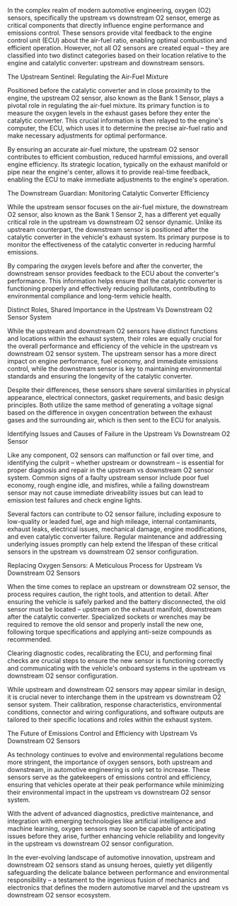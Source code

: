 In the complex realm of modern automotive engineering, oxygen (O2) sensors, specifically the upstream vs downstream O2 sensor, emerge as critical components that directly influence engine performance and emissions control. These sensors provide vital feedback to the engine control unit (ECU) about the air-fuel ratio, enabling optimal combustion and efficient operation. However, not all O2 sensors are created equal – they are classified into two distinct categories based on their location relative to the engine and catalytic converter: upstream and downstream sensors.

The Upstream Sentinel: Regulating the Air-Fuel Mixture

Positioned before the catalytic converter and in close proximity to the engine, the upstream O2 sensor, also known as the Bank 1 Sensor, plays a pivotal role in regulating the air-fuel mixture. Its primary function is to measure the oxygen levels in the exhaust gases before they enter the catalytic converter. This crucial information is then relayed to the engine's computer, the ECU, which uses it to determine the precise air-fuel ratio and make necessary adjustments for optimal performance.

By ensuring an accurate air-fuel mixture, the upstream O2 sensor contributes to efficient combustion, reduced harmful emissions, and overall engine efficiency. Its strategic location, typically on the exhaust manifold or pipe near the engine's center, allows it to provide real-time feedback, enabling the ECU to make immediate adjustments to the engine's operation.

The Downstream Guardian: Monitoring Catalytic Converter Efficiency

While the upstream sensor focuses on the air-fuel mixture, the downstream O2 sensor, also known as the Bank 1 Sensor 2, has a different yet equally critical role in the upstream vs downstream O2 sensor dynamic. Unlike its upstream counterpart, the downstream sensor is positioned after the catalytic converter in the vehicle's exhaust system. Its primary purpose is to monitor the effectiveness of the catalytic converter in reducing harmful emissions.

By comparing the oxygen levels before and after the converter, the downstream sensor provides feedback to the ECU about the converter's performance. This information helps ensure that the catalytic converter is functioning properly and effectively reducing pollutants, contributing to environmental compliance and long-term vehicle health.

Distinct Roles, Shared Importance in the Upstream Vs Downstream O2 Sensor System

While the upstream and downstream O2 sensors have distinct functions and locations within the exhaust system, their roles are equally crucial for the overall performance and efficiency of the vehicle in the upstream vs downstream O2 sensor system. The upstream sensor has a more direct impact on engine performance, fuel economy, and immediate emissions control, while the downstream sensor is key to maintaining environmental standards and ensuring the longevity of the catalytic converter.

Despite their differences, these sensors share several similarities in physical appearance, electrical connectors, gasket requirements, and basic design principles. Both utilize the same method of generating a voltage signal based on the difference in oxygen concentration between the exhaust gases and the surrounding air, which is then sent to the ECU for analysis.

Identifying Issues and Causes of Failure in the Upstream Vs Downstream O2 Sensor

Like any component, O2 sensors can malfunction or fail over time, and identifying the culprit – whether upstream or downstream – is essential for proper diagnosis and repair in the upstream vs downstream O2 sensor system. Common signs of a faulty upstream sensor include poor fuel economy, rough engine idle, and misfires, while a failing downstream sensor may not cause immediate driveability issues but can lead to emission test failures and check engine lights.

Several factors can contribute to O2 sensor failure, including exposure to low-quality or leaded fuel, age and high mileage, internal contaminants, exhaust leaks, electrical issues, mechanical damage, engine modifications, and even catalytic converter failure. Regular maintenance and addressing underlying issues promptly can help extend the lifespan of these critical sensors in the upstream vs downstream O2 sensor configuration.

Replacing Oxygen Sensors: A Meticulous Process for Upstream Vs Downstream O2 Sensors

When the time comes to replace an upstream or downstream O2 sensor, the process requires caution, the right tools, and attention to detail. After ensuring the vehicle is safely parked and the battery disconnected, the old sensor must be located – upstream on the exhaust manifold, downstream after the catalytic converter. Specialized sockets or wrenches may be required to remove the old sensor and properly install the new one, following torque specifications and applying anti-seize compounds as recommended.

Clearing diagnostic codes, recalibrating the ECU, and performing final checks are crucial steps to ensure the new sensor is functioning correctly and communicating with the vehicle's onboard systems in the upstream vs downstream O2 sensor configuration.

While upstream and downstream O2 sensors may appear similar in design, it is crucial never to interchange them in the upstream vs downstream O2 sensor system. Their calibration, response characteristics, environmental conditions, connector and wiring configurations, and software outputs are tailored to their specific locations and roles within the exhaust system.

The Future of Emissions Control and Efficiency with Upstream Vs Downstream O2 Sensors

As technology continues to evolve and environmental regulations become more stringent, the importance of oxygen sensors, both upstream and downstream, in automotive engineering is only set to increase. These sensors serve as the gatekeepers of emissions control and efficiency, ensuring that vehicles operate at their peak performance while minimizing their environmental impact in the upstream vs downstream O2 sensor system.

With the advent of advanced diagnostics, predictive maintenance, and integration with emerging technologies like artificial intelligence and machine learning, oxygen sensors may soon be capable of anticipating issues before they arise, further enhancing vehicle reliability and longevity in the upstream vs downstream O2 sensor configuration.

In the ever-evolving landscape of automotive innovation, upstream and downstream O2 sensors stand as unsung heroes, quietly yet diligently safeguarding the delicate balance between performance and environmental responsibility – a testament to the ingenious fusion of mechanics and electronics that defines the modern automotive marvel and the upstream vs downstream O2 sensor ecosystem.
